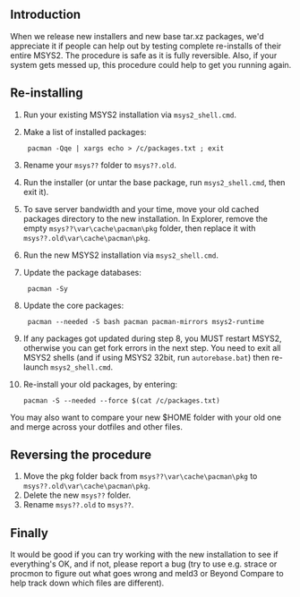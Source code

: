 Introduction
------------

When we release new installers and new base tar.xz packages, we'd appreciate it if people can help out by testing complete re-installs of their entire MSYS2. The procedure is safe as it is fully reversible. Also, if your system gets messed up, this procedure could help to get you running again.

Re-installing
-------------

1. Run your existing MSYS2 installation via `msys2_shell.cmd`.

2. Make a list of installed packages:

        pacman -Qqe | xargs echo > /c/packages.txt ; exit

3. Rename your `msys??` folder to `msys??.old`.

4. Run the installer (or untar the base package, run `msys2_shell.cmd`, then exit it).

5. To save server bandwidth and your time, move your old cached packages directory to the new installation. In Explorer, remove the empty `msys??\var\cache\pacman\pkg` folder, then replace it with `msys??.old\var\cache\pacman\pkg`.

6. Run the new MSYS2 installation via `msys2_shell.cmd`.

7. Update the package databases:

        pacman -Sy

8. Update the core packages:

        pacman --needed -S bash pacman pacman-mirrors msys2-runtime

9. If any packages got updated during step 8, you MUST restart MSYS2, otherwise you can get fork errors in the next step. You need to exit all MSYS2 shells (and if using MSYS2 32bit, run `autorebase.bat`) then re-launch `msys2_shell.cmd`.

10. Re-install your old packages, by entering:

        pacman -S --needed --force $(cat /c/packages.txt)

You may also want to compare your new $HOME folder with your old one and merge across your dotfiles and other files.

Reversing the procedure
-----------------------

1. Move the pkg folder back from `msys??\var\cache\pacman\pkg` to `msys??.old\var\cache\pacman\pkg`.
2. Delete the new `msys??` folder.
3. Rename `msys??.old` to `msys??`.

Finally
-------

It would be good if you can try working with the new installation to see if everything's OK, and if not, please report a bug (try to use e.g. strace or procmon to figure out what goes wrong and meld3 or Beyond Compare to help track down which files are different).
